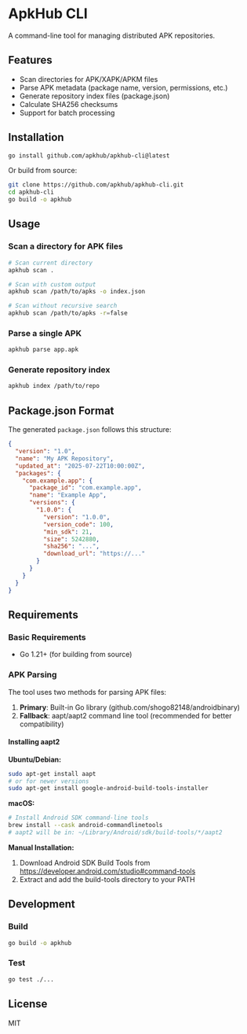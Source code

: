 # ApkHub CLI

A command-line tool for managing distributed APK repositories.

## Features

- Scan directories for APK/XAPK/APKM files
- Parse APK metadata (package name, version, permissions, etc.)
- Generate repository index files (package.json)
- Calculate SHA256 checksums
- Support for batch processing

## Installation

```bash
go install github.com/apkhub/apkhub-cli@latest
```

Or build from source:

```bash
git clone https://github.com/apkhub/apkhub-cli.git
cd apkhub-cli
go build -o apkhub
```

## Usage

### Scan a directory for APK files

```bash
# Scan current directory
apkhub scan .

# Scan with custom output
apkhub scan /path/to/apks -o index.json

# Scan without recursive search
apkhub scan /path/to/apks -r=false
```

### Parse a single APK

```bash
apkhub parse app.apk
```

### Generate repository index

```bash
apkhub index /path/to/repo
```

## Package.json Format

The generated `package.json` follows this structure:

```json
{
  "version": "1.0",
  "name": "My APK Repository",
  "updated_at": "2025-07-22T10:00:00Z",
  "packages": {
    "com.example.app": {
      "package_id": "com.example.app",
      "name": "Example App",
      "versions": {
        "1.0.0": {
          "version": "1.0.0",
          "version_code": 100,
          "min_sdk": 21,
          "size": 5242880,
          "sha256": "...",
          "download_url": "https://..."
        }
      }
    }
  }
}
```

## Requirements

### Basic Requirements
- Go 1.21+ (for building from source)

### APK Parsing

The tool uses two methods for parsing APK files:

1. **Primary**: Built-in Go library (github.com/shogo82148/androidbinary)
2. **Fallback**: aapt/aapt2 command line tool (recommended for better compatibility)

#### Installing aapt2

**Ubuntu/Debian:**
```bash
sudo apt-get install aapt
# or for newer versions
sudo apt-get install google-android-build-tools-installer
```

**macOS:**
```bash
# Install Android SDK command-line tools
brew install --cask android-commandlinetools
# aapt2 will be in: ~/Library/Android/sdk/build-tools/*/aapt2
```

**Manual Installation:**
1. Download Android SDK Build Tools from https://developer.android.com/studio#command-tools
2. Extract and add the build-tools directory to your PATH

## Development

### Build

```bash
go build -o apkhub
```

### Test

```bash
go test ./...
```

## License

MIT